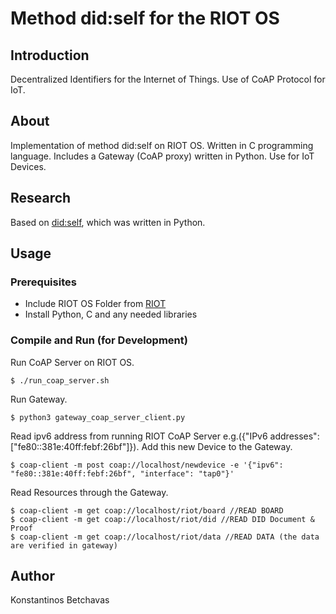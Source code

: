 # Method did:self for the RIOT OS
## Introduction
Decentralized Identifiers for the Internet of Things.
Use of CoAP Protocol for IoT.
## About
Implementation of method did:self on RIOT OS. Written in C programming language.
Includes a Gateway (CoAP proxy) written in Python.
Use for IoT Devices.

## Research
Based on [did:self](https://github.com/excid-io/did-self), which was written in Python.

## Usage
### Prerequisites
*	Include RIOT OS Folder from [RIOT](https://github.com/RIOT-OS/RIOT)
*	Install Python, C and any needed libraries

### Compile and Run (for Development)
Run CoAP Server on RIOT OS.
```
$ ./run_coap_server.sh
```
Run Gateway.
```
$ python3 gateway_coap_server_client.py
```
Read ipv6 address from running RIOT CoAP Server e.g.({"IPv6 addresses": ["fe80::381e:40ff:febf:26bf"]}).
Add this new Device to the Gateway.
```
$ coap-client -m post coap://localhost/newdevice -e '{"ipv6": "fe80::381e:40ff:febf:26bf", "interface": "tap0"}'
```
Read Resources through the Gateway.
```
$ coap-client -m get coap://localhost/riot/board //READ BOARD
$ coap-client -m get coap://localhost/riot/did //READ DID Document & Proof
$ coap-client -m get coap://localhost/riot/data //READ DATA (the data are verified in gateway)
```

## Author
Konstantinos Betchavas